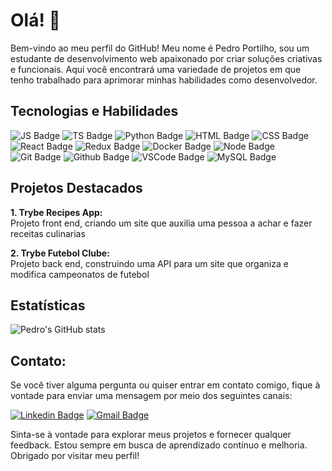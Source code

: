 # Olá! 👋
Bem-vindo ao meu perfil do GitHub! Meu nome é Pedro Portilho, sou um estudante de desenvolvimento web apaixonado por criar soluções criativas e funcionais. Aqui você encontrará uma variedade de projetos em que tenho trabalhado para aprimorar minhas habilidades como desenvolvedor.

## Tecnologias e Habilidades
![JS Badge](https://img.shields.io/badge/JavaScript-323330?style=for-the-badge&logo=javascript&logoColor=F7DF1E)
![TS Badge](https://img.shields.io/badge/TypeScript-007ACC?style=for-the-badge&logo=typescript&logoColor=white)
![Python Badge](https://img.shields.io/badge/Python-FFD43B?style=for-the-badge&logo=python&logoColor=blue)
![HTML Badge](https://img.shields.io/badge/HTML5-E34F26?style=for-the-badge&logo=html5&logoColor=white)
![CSS Badge](https://img.shields.io/badge/CSS3-1572B6?style=for-the-badge&logo=css3&logoColor=white)
![React Badge](https://img.shields.io/badge/React-20232A?style=for-the-badge&logo=react&logoColor=61DAFB)
![Redux Badge](https://img.shields.io/badge/Redux-593D88?style=for-the-badge&logo=redux&logoColor=white)
![Docker Badge](https://img.shields.io/badge/Docker-2CA5E0?style=for-the-badge&logo=docker&logoColor=white)
![Node Badge](https://img.shields.io/badge/Node.js-339933?style=for-the-badge&logo=nodedotjs&logoColor=white)
![Git Badge](https://img.shields.io/badge/GIT-E44C30?style=for-the-badge&logo=git&logoColor=white)
![Github Badge](https://img.shields.io/badge/GitHub-100000?style=for-the-badge&logo=github&logoColor=white)
![VSCode Badge](https://img.shields.io/badge/VSCode-0078D4?style=for-the-badge&logo=visual%20studio%20code&logoColor=white)
![MySQL Badge](https://img.shields.io/badge/MySQL-005C84?style=for-the-badge&logo=mysql&logoColor=white)


## Projetos Destacados
**1. Trybe Recipes App:** <br/>
Projeto front end, criando um site que auxilia uma pessoa a achar e fazer receitas culinarias

**2. Trybe Futebol Clube:** <br/>
Projeto back end, construindo uma API para um site que organiza e modifica campeonatos de futebol


<!-- 
## Projetos Destacados
1. Nome do Projeto 1
Breve descrição do projeto, destacando seus principais recursos e tecnologias utilizadas.

2. Nome do Projeto 2
Breve descrição do projeto, destacando seus principais recursos e tecnologias utilizadas.

3. Nome do Projeto 3
Breve descrição do projeto, destacando seus principais recursos e tecnologias utilizadas. -->

## Estatísticas

![Pedro's GitHub stats](https://github-readme-stats.vercel.app/api?username=pedroportilho&show_icons=true&theme=dark&include_all_commits=true&count_private=true)

## Contato: 
Se você tiver alguma pergunta ou quiser entrar em contato comigo, fique à vontade para enviar uma mensagem por meio dos seguintes canais:

[![Linkedin Badge](https://img.shields.io/badge/LinkedIn-0077B5?style=for-the-badge&logo=linkedin&logoColor=white)](https://www.linkedin.com/in/pedro-portilho/)
[![Gmail Badge](https://img.shields.io/badge/Gmail-D14836?style=for-the-badge&logo=gmail&logoColor=white)](mailto:pedromportilho@gmail.com)

Sinta-se à vontade para explorar meus projetos e fornecer qualquer feedback. Estou sempre em busca de aprendizado contínuo e melhoria. Obrigado por visitar meu perfil!
